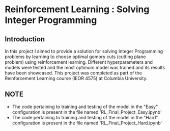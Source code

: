 # Reinforcement Learning : Solving Integer Programming

## Introduction
In this project I aimed to provide a solution for solving Integer Programming problems by learning to choose optimal gomory cuts (cutting plane problem) using reinforcement learning. Different hyperparameters and models were tested and the most optimum model was trained and its results have been showcased. This project was completed as part of the Reinforcement Learning course (IEOR 4575) at Columbia University.

## NOTE
* The code pertaining to training and testing of the model in the "Easy" configuration is present in the file named 'RL_Final_Project_Easy.ipynb'
* The code pertaining to training and testing of the model in the "Hard" configuration is present in the file named 'RL_Final_Project_Hard.ipynb'
